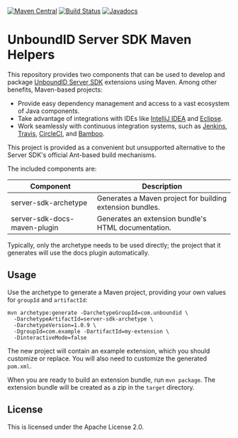 [![Maven Central](https://maven-badges.herokuapp.com/maven-central/com.unboundid/server-sdk-maven-parent/badge.svg)](https://maven-badges.herokuapp.com/maven-central/com.unboundid/server-sdk-maven-parent) [![Build Status](https://travis-ci.org/UnboundID/server-sdk-maven.svg?branch=master)](https://travis-ci.org/UnboundID/server-sdk-maven) [![Javadocs](http://www.javadoc.io/badge/com.unboundid/server-sdk-maven-parent.svg)](http://www.javadoc.io/doc/com.unboundid/server-sdk-maven-parent)
# UnboundID Server SDK Maven Helpers

This repository provides two components that can be used to develop and package 
[UnboundID Server SDK](http://blog.arnaudlacour.com/2011/01/introducing-unboundid-server-sdk-future.html) 
extensions using Maven. Among other benefits, Maven-based projects:

* Provide easy dependency management and access to a vast ecosystem of Java components.
* Take advantage of integrations with IDEs like
[IntelliJ IDEA](https://www.jetbrains.com/help/idea/2016.2/getting-started-with-maven.html#create_maven_project)
and [Eclipse](https://books.sonatype.com/m2eclipse-book/reference/creating.html#creating-sect-m2e-create-archetype).
* Work seamlessly with continuous integration systems, such as
[Jenkins](https://wiki.jenkins-ci.org/display/JENKINS/Building+a+maven2+project),
[Travis](https://docs.travis-ci.com/user/languages/java/),
[CircleCI](https://circleci.com/docs/language-java/), and
[Bamboo](https://confluence.atlassian.com/bamboo/maven-289277038.html).

This project is provided as a convenient but unsupported
alternative to the Server SDK's official Ant-based build mechanisms.

The included components are:

| Component | Description |
| --- | --- |
| server-sdk-archetype | Generates a Maven project for building extension bundles. |
| server-sdk-docs-maven-plugin | Generates an extension bundle's HTML documentation. |

Typically, only the archetype needs to be used directly; the project that it
generates will use the docs plugin automatically.

## Usage

Use the archetype to generate a Maven project, providing your own values for 
`groupId` and `artifactId`:

```
mvn archetype:generate -DarchetypeGroupId=com.unboundid \
  -DarchetypeArtifactId=server-sdk-archetype \
  -DarchetypeVersion=1.0.9 \
  -DgroupId=com.example -DartifactId=my-extension \
  -DinteractiveMode=false
```

The new project will contain an example extension, which you should customize 
or replace. You will also need to customize the generated `pom.xml`.

When you are ready to build an extension bundle, run `mvn package`. 
The extension bundle will be created as a zip in the `target` directory.

## License

This is licensed under the Apache License 2.0.
